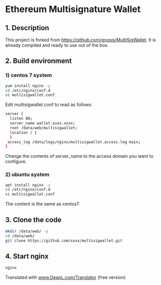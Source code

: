 # Ethereum Multisignature Wallet
## 1. Description
This project is forked from https://github.com/gnosis/MultiSigWallet.
It is already compiled and ready to use out of the box.
## 2. Build environment
### 1) centos 7 system
``` bash
yum install nginx -y
cd /etc/nginx/conf.d
vi multisigwallet.conf
```
Edit multisigwallet.conf to read as follows
``` bash
server {
  listen 80;
  server_name wallet.xxxx.xxxx;
  root /data/web/multisigwallet;
  location / {
  }
 access_log /data/logs/nginx/multisigwallet.access.log main;
}
```
Change the contents of server_name to the access domain you want to configure.

### 2) ubuntu system
``` bash
apt install nginx -y
cd /etc/nginx/conf.d
vi multisigwallet.conf
```
The content is the same as centos7.

## 3. Clone the code
``` bash
mkdir /data/web/ -p
cd /data/web/
git clone https://github.com/xxxx/multisigwallet.git
```
## 4. Start nginx
``` bash
nginx
```

Translated with www.DeepL.com/Translator (free version)
